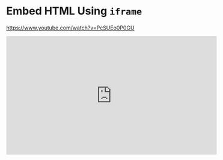 # Embed HTML Using `iframe`

<!-- Youtube URL -->
https://www.youtube.com/watch?v=PcSUEo0P0GU

<!-- Corresponsing iframe markup copied from youtube embed of the corresponding video -->
<iframe width="560" height="315" src="https://www.youtube-nocookie.com/embed/PcSUEo0P0GU" frameborder="0" allow="accelerometer; autoplay; encrypted-media; gyroscope; picture-in-picture" allowfullscreen></iframe>
